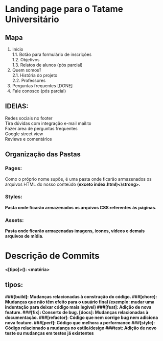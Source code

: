 # Landing page para o Tatame Universitário

## Mapa
1. Início<br>
1.1. Botão para formulário de inscrições<br>
1.2. Objetivos<br>
1.3. Relatos de alunos (pós parcial)<br>
2. Quem somos?<br>
2.1. História do projeto <br>
2.2. Professores <br>
3. Perguntas frequentes [DONE]<br>
4. Fale conosco (pós parcial)<br>

## IDEIAS:
Redes sociais no footer <br>
Tira dúvidas com integração e-mail mail:to <br>
Fazer área de perguntas frequentes <br>
Google street view <br>
Reviews e comentários <br>


## Organização das Pastas
### Pages:
Como o próprio nome supõe, é uma pasta onde ficarão armazenados os arquivos HTML do nosso conteúdo <strong>(exceto index.html)<\strong>.
### Styles:
Pasta onde ficarão armazenados os arquivos CSS referentes às páginas.
### Assets:
Pasta onde ficarão armazenadas imagens, ícones, vídeos e demais arquivos de mídia.

# Descrição de Commits
<[tipo]>(<escopo>): <matéria>
## tipos:
###[build]:
Mudanças relacionadas à construção do código.
###[chore]:
Mudanças que não têm efeito para o usuário final (exemplo: mudar uma indentação para deixar código mais legível)
###[feat]:
Adição de nova feature.
###[fix]:
Conserto de bug.
[docs]:
Mudanças relacionadas à documentação.
###[refactor]:
Código que nem corrige bug nem adiciona nova feature.
###[perf]:
Código que melhora a performance
###[style]:
Código relacionado a mudança no estilo/design
###test:
Adição de novo teste ou mudanças em testes já existentes